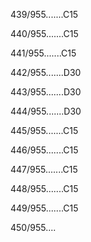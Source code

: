 439/955.......C15 


440/955.......C15 


441/955.......C15 


442/955.......D30 


443/955.......D30 


444/955.......D30 


445/955.......C15 


446/955.......C15 


447/955.......C15 


448/955.......C15 


449/955.......C15 


450/955.... 


